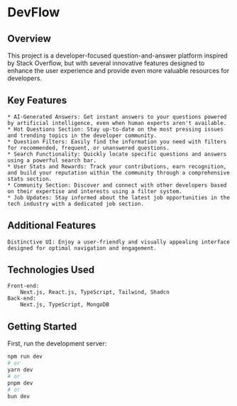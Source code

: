 # DevFlow

## Overview

This project is a developer-focused question-and-answer platform inspired by Stack Overflow, but with several innovative features designed to enhance the user experience and provide even more valuable resources for developers.

## Key Features

    * AI-Generated Answers: Get instant answers to your questions powered by artificial intelligence, even when human experts aren't available.
    * Hot Questions Section: Stay up-to-date on the most pressing issues and trending topics in the developer community.
    * Question Filters: Easily find the information you need with filters for recommended, frequent, or unanswered questions.
    * Search Functionality: Quickly locate specific questions and answers using a powerful search bar.
    * User Stats and Rewards: Track your contributions, earn recognition, and build your reputation within the community through a comprehensive stats section.
    * Community Section: Discover and connect with other developers based on their expertise and interests using a filter system.
    * Job Updates: Stay informed about the latest job opportunities in the tech industry with a dedicated job section.

## Additional Features

    Distinctive UI: Enjoy a user-friendly and visually appealing interface designed for optimal navigation and engagement.

## Technologies Used

    Front-end:
        Next.js, React.js, TypeScript, Tailwind, Shadcn
    Back-end:
        Next.js, TypeScript, MongoDB
## Getting Started

First, run the development server:

```bash
npm run dev
# or
yarn dev
# or
pnpm dev
# or
bun dev
```
